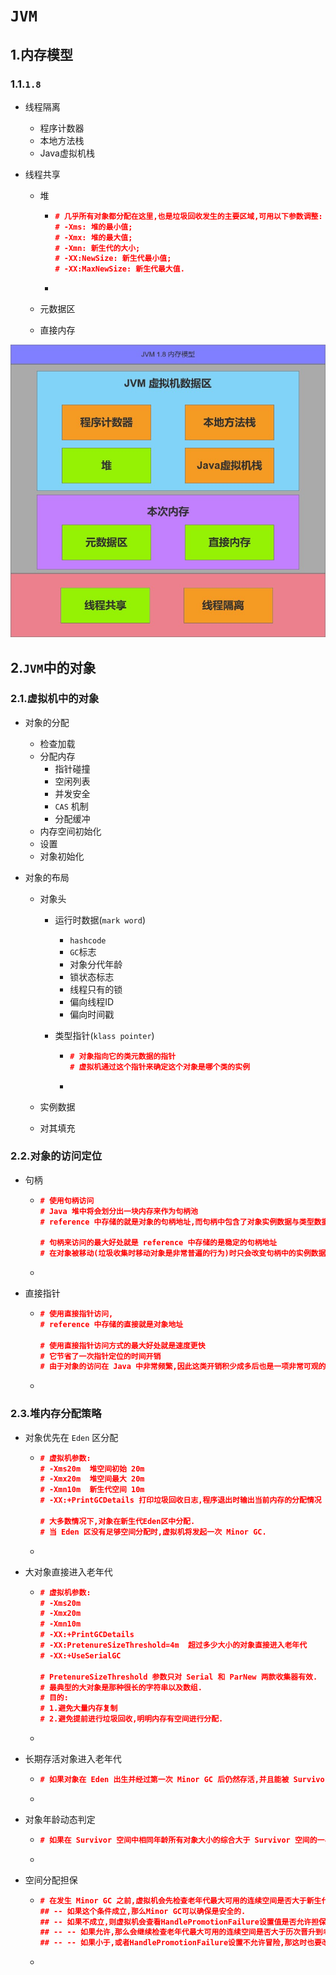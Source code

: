 # `JVM`

## 1.内存模型

### 1.1.`1.8`

- 线程隔离

  - 程序计数器
  - 本地方法栈
  - Java虚拟机栈

- 线程共享

  - 堆

    - ```json
      # 几乎所有对象都分配在这里,也是垃圾回收发生的主要区域,可用以下参数调整: 
      # -Xms: 堆的最小值;
      # -Xmx: 堆的最大值;
      # -Xmn: 新生代的大小;
      # -XX:NewSize: 新生代最小值;
      # -XX:MaxNewSize: 新生代最大值.
      ```

    - 

  - 元数据区

  - 直接内存

![](.\doc\jvm1_8.jpg)



## 2.`JVM`中的对象

### 2.1.虚拟机中的对象

- 对象的分配

  - 检查加载
  - 分配内存
    - 指针碰撞
    - 空闲列表
    - 并发安全
    -  `CAS` 机制
    - 分配缓冲
  - 内存空间初始化
  - 设置
  - 对象初始化

- 对象的布局

  - 对象头

    - 运行时数据(`mark word`)

      - `hashcode`
      - `GC`标志
      - 对象分代年龄
      - 锁状态标志
      - 线程只有的锁
      - 偏向线程ID
      - 偏向时间戳

    - 类型指针(`klass pointer`)

      - ```json
        # 对象指向它的类元数据的指针
        # 虚拟机通过这个指针来确定这个对象是哪个类的实例
        ```

      - 

  - 实例数据

  - 对其填充

### 2.2.对象的访问定位

- 句柄

  - ```json
    # 使用句柄访问
    # Java 堆中将会划分出一块内存来作为句柄池
    # reference 中存储的就是对象的句柄地址,而句柄中包含了对象实例数据与类型数据各自的具体地址信息
    
    # 句柄来访问的最大好处就是 reference 中存储的是稳定的句柄地址
    # 在对象被移动(垃圾收集时移动对象是非常普遍的行为)时只会改变句柄中的实例数据指针,而 reference 本身不需要修改
    ```

  - 

- 直接指针

  - ```json
    # 使用直接指针访问,
    # reference 中存储的直接就是对象地址
    
    # 使用直接指针访问方式的最大好处就是速度更快
    # 它节省了一次指针定位的时间开销
    # 由于对象的访问在 Java 中非常频繁,因此这类开销积少成多后也是一项非常可观的执行成本
    ```

  - 

### 2.3.堆内存分配策略

- 对象优先在 `Eden` 区分配

  - ```json
    # 虚拟机参数:
    # -Xms20m  堆空间初始 20m
    # -Xmx20m  堆空间最大 20m
    # -Xmn10m  新生代空间 10m
    # -XX:+PrintGCDetails 打印垃圾回收日志,程序退出时输出当前内存的分配情况
    
    # 大多数情况下,对象在新生代Eden区中分配.
    # 当 Eden 区没有足够空间分配时,虚拟机将发起一次 Minor GC.
    ```

  - 

- 大对象直接进入老年代

  - ```json
    # 虚拟机参数:
    # -Xms20m
    # -Xmx20m
    # -Xmn10m
    # -XX:+PrintGCDetails
    # -XX:PretenureSizeThreshold=4m  超过多少大小的对象直接进入老年代
    # -XX:+UseSerialGC
    
    # PretenureSizeThreshold 参数只对 Serial 和 ParNew 两款收集器有效.
    # 最典型的大对象是那种很长的字符串以及数组.
    # 目的:
    # 1.避免大量内存复制
    # 2.避免提前进行垃圾回收,明明内存有空间进行分配.
    ```

  - 

- 长期存活对象进入老年代

  - ```json
    # 如果对象在 Eden 出生并经过第一次 Minor GC 后仍然存活,并且能被 Survivor容纳的话,将被移动到 Survivor 空间中,并将对象年龄设为1,对象在Survivor 区中每熬过一次 Minor GC,年龄就增加1,当它的年龄增加到一定程度(默认为15)时,就会被晋升到老年代中.
    ```

  - 

- 对象年龄动态判定

  - ```json
    # 如果在 Survivor 空间中相同年龄所有对象大小的综合大于 Survivor 空间的一半,年龄大于或等于该年龄的对象就可以直接进入老年代
    ```

  - 

- 空间分配担保

  - ```json
    # 在发生 Minor GC 之前,虚拟机会先检查老年代最大可用的连续空间是否大于新生代所有对象总空间.
    ## -- 如果这个条件成立,那么Minor GC可以确保是安全的.
    ## -- 如果不成立,则虚拟机会查看HandlePromotionFailure设置值是否允许担保失败.
    ## -- -- 如果允许,那么会继续检查老年代最大可用的连续空间是否大于历次晋升到老年代对象的平均大小,如果大于,将尝试着进行一次Minor GC,尽管这次Minor GC是有风险的,如果担保失败则会进行一次Full GC；
    ## -- -- 如果小于,或者HandlePromotionFailure设置不允许冒险,那这时也要改为进行一次 Full GC.
    ```

  - 